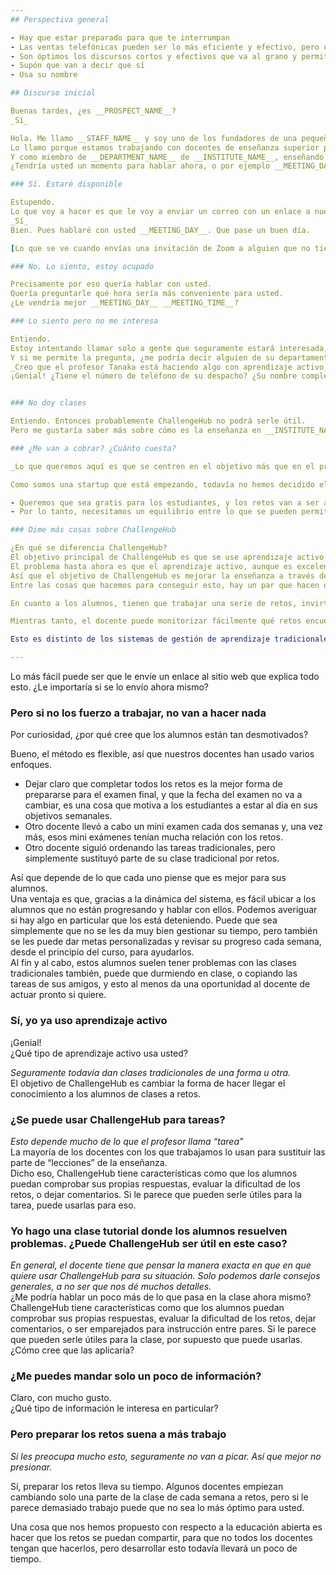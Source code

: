 ```yaml
---
## Perspectiva general

- Hay que estar preparado para que te interrumpan
- Las ventas telefónicas pueden ser lo más eficiente y efectivo, pero un enfoque equilibrado a través de varios canales es lo óptimo
- Son óptimos los discursos cortos y efectivos que va al grano y permiten contactar a muchos posibles usuarios en un tiempo dado
- Supón que van a decir que sí
- Usa su nombre

## Discurso inicial

Buenas tardes, ¿es __PROSPECT_NAME__?  
_Sí_

Hola. Me llamo __STAFF_NAME__ y soy uno de los fundadores de una pequeña _startup_ de aprendizaje activo llamada ChallengeHub.  
Lo llamo porque estamos trabajando con docentes de enseñanza superior para sustituir las clases tradicionales con aprendizaje activo, que haga más eficiente al docente, a la vez que más efectivo el aprendizaje de los alumnos.  
Y como miembro de __DEPARTMENT_NAME__ de __INSTITUTE_NAME__, enseñando __FIELD_NAME__, me gustaría preguntarle si está usando aprendizaje activo en sus clases, y hablar de si ChallengeHub podría serle de ayuda.  
¿Tendría usted un momento para hablar ahora, o por ejemplo __MEETING_DAY__ __MEETING_TIME__?  

### Sí. Estaré disponible

Estupendo.  
Lo que voy a hacer es que le voy a enviar un correo con un enlace a nuestro sitio web para que pueda entender nuestro enfoque para con la enseñanza. ¿Es j.gonzalez@ua.es la mejor dirección para contactar con usted?  
_Sí_  
Bien. Pues hablaré con usted __MEETING_DAY__. Que pase un buen día.

[Lo que se ve cuando envías una invitación de Zoom a alguien que no tiene Zoom instalado](https://docs.google.com/document/d/1_3KWGh4V6lGHpdQUiEnzOVJEbhf6Ix05xna4H1-RAow/edit)

### No. Lo siento, estoy ocupado

Precisamente por eso quería hablar con usted.  
Quería preguntarle qué hora sería más conveniente para usted.  
¿Le vendría mejor __MEETING_DAY__ __MEETING_TIME__?

### Lo siento pero no me interesa

Entiendo.  
Estoy intentando llamar solo a gente que seguramente estará interesada, pero esta vez estaba equivocado. Por favor, acepte mis disculpas.  
Y si me permite la pregunta, ¿me podría decir alguien de su departamento que cree que pueda tener interés en aprendizaje activo?  
_Creo que el profesor Tanaka está haciendo algo con aprendizaje activo_  
¡Genial! ¿Tiene el número de teléfono de su despacho? ¿Su nombre completo? ¿Su dirección de correo?


### No doy clases

Entiendo. Entonces probablemente ChallengeHub no podrá serle útil.  
Pero me gustaría saber más sobre cómo es la enseñanza en __INSTITUTE_NAME__. ¿Tendría usted un momento para hablar ahora, o por ejemplo __MEETING_DAY__ __MEETING_TIME__?

### ¿Me van a cobrar? ¿Cuánto cuesta?

_Lo que queremos aquí es que se centren en el objetivo más que en el precio_

Como somos una startup que está empezando, todavía no hemos decidido el precio, pero sí que tenemos algunas directrices.

- Queremos que sea gratis para los estudiantes, y los retos van a ser accesibles a todo el mundo a medio plazo, así que aunque no puedan ir a la universidad podrán beneficiarse de los retos que existan en el sistema.
- Por lo tanto, necesitamos un equilibrio entre lo que se pueden permitir los docentes y lo que nos cuesta seguir mejorando la plataforma. Ahora mismo no sé qué cifra será, pero será razonable; queremos que el proyecto crezca y tenga un efecto positivo en el mundo.

### Dime más cosas sobre ChallengeHub

¿En qué se diferencia ChallengeHub?  
El objetivo principal de ChallengeHub es que se use aprendizaje activo en lugar de las clases tradicionales.  
El problema hasta ahora es que el aprendizaje activo, aunque es excelente para los alumnos, siempre ha sido difícil de implementar por parte del docente, y por eso las clases tradicionales siguen siendo lo que más se usa.  
Así que el objetivo de ChallengeHub es mejorar la enseñanza a través del aprendizaje activo, y a la vez reducir la carga en el docente.  
Entre las cosas que hacemos para conseguir esto, hay un par que hacen que destaque CH.

En cuanto a los alumnos, tienen que trabajar una serie de retos, invirtiendo más tiempo en los que encuentren más difíciles y menos en los que encuentren fáciles. Esto les da control sobre su aprendizaje y hace que estén motivados de una forma más genuina. También pueden comprobar inmediatamente si sus respuestas son correctas, quedando más motivados con esas pequeñas victorias. Y cuando vienen a clase usamos instrucción entre pares optimizada, en la que los emparejamos (pronto de forma automática) con otro alumno de forma que todo el mundo aprenda lo máximo posible. Así que en general el aprendizaje es más eficiente, efectivo y motivado.

Mientras tanto, el docente puede monitorizar fácilmente qué retos encuentran fáciles o difíciles los alumnos, así que sabe qué tiene que preparar y qué no tiene que preparar para la clase. Esto hace la preparación más eficiente, y en clase la mayor parte del tiempo se pasa dando vueltas por la clases, hablando con los alumnos, entendiendo sus problemas, e interviniendo de forma muy centrada. Así que no hay clase que preparar. Por supuesto, si hay algo con lo que toda la clase tiene dificultades, o si quiere motivar a los alumnos acerca de un tema, siempre puede dar una sucinta explicación para toda la clase. Así que es bastante flexible en este sentido.

Esto es distinto de los sistemas de gestión de aprendizaje tradicionales, que se centran en apoyar las clases tradicionales. Lo que estamos diciendo es: no des la lección. Explicaciones a toda la clase acerca de un problema concreto o para motivar a los alumnos: sí. Pero asegurémonos de que sirve para algo, y de que cada vez más alumnos tengan control sobre su propio aprendizaje.

---
```


Lo más fácil puede ser que le envíe un enlace al sitio web que explica todo esto. ¿Le importaría si se lo envío ahora mismo?

### Pero si no los fuerzo a trabajar, no van a hacer nada

Por curiosidad, ¿por qué cree que los alumnos están tan desmotivados?

Bueno, el método es flexible, así que nuestros docentes han usado varios enfoques.

- Dejar claro que completar todos los retos es la mejor forma de prepararse para el examen final, y que la fecha del examen no va a cambiar, es una cosa que motiva a los estudiantes a estar al día en sus objetivos semanales.
- Otro docente llevó a cabo un mini examen cada dos semanas y, una vez más, esos mini exámenes tenían mucha relación con los retos.
- Otro docente siguió ordenando las tareas tradicionales, pero simplemente sustituyó parte de su clase tradicional por retos.

Así que depende de lo que cada uno piense que es mejor para sus alumnos.  
Una ventaja es que, gracias a la dinámica del sistema, es fácil ubicar a los alumnos que no están progresando y hablar con ellos. Podemos averiguar si hay algo en particular que los está deteniendo. Puede que sea simplemente que no se les da muy bien gestionar su tiempo, pero también se les puede dar metas personalizadas y revisar su progreso cada semana, desde el principio del curso, para ayudarlos.  
Al fin y al cabo, estos alumnos suelen tener problemas con las clases tradicionales también, puede que durmiendo en clase, o copiando las tareas de sus amigos, y esto al menos da una oportunidad al docente de actuar pronto si quiere.

### Sí, yo ya uso aprendizaje activo

¡Genial!  
¿Qué tipo de aprendizaje activo usa usted?

_Seguramente todavía dan clases tradicionales de una forma u otra._  
El objetivo de ChallengeHub es cambiar la forma de hacer llegar el conocimiento a los alumnos de clases a retos.

### ¿Se puede usar ChallengeHub para tareas?

_Esto depende mucho de lo que el profesor llama “tarea”_  
La mayoría de los docentes con los que trabajamos lo usan para sustituir las parte de “lecciones” de la enseñanza.  
Dicho eso, ChallengeHub tiene características como que los alumnos puedan comprobar sus propias respuestas, evaluar la dificultad de los retos, o dejar comentarios. Si le parece que pueden serle útiles para la tarea, puede usarlas para eso. 

### Yo hago una clase tutorial donde los alumnos resuelven problemas. ¿Puede ChallengeHub ser útil en este caso?

_En general, el docente tiene que pensar la manera exacta en que en que quiere usar ChallengeHub para su situación. Solo podemos darle consejos generales, a no ser que nos dé muchos detalles._  
¿Me podría hablar un poco más de lo que pasa en la clase ahora mismo?  
ChallengeHub tiene características como que los alumnos puedan comprobar sus propias respuestas, evaluar la dificultad de los retos, dejar comentarios, o ser emparejados para instrucción entre pares. Si le parece que pueden serle útiles para la clase, por supuesto que puede usarlas.  
¿Cómo cree que las aplicaría?

### ¿Me puedes mandar solo un poco de información?

Claro, con mucho gusto.  
¿Qué tipo de información le interesa en particular?

### Pero preparar los retos suena a más trabajo

_Si les preocupa mucho esto, seguramente no van a picar. Así que mejor no presionar._

Sí, preparar los retos lleva su tiempo. Algunos docentes empiezan cambiando solo una parte de la clase de cada semana a retos, pero si le parece demasiado trabajo puede que no sea lo más óptimo para usted.

Una cosa que nos hemos propuesto con respecto a la educación abierta es hacer que los retos se puedan compartir, para que no todos los docentes tengan que hacerlos, pero desarrollar esto todavía llevará un poco de tiempo.
